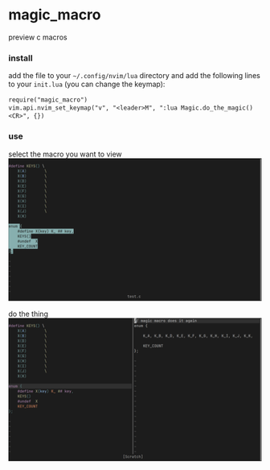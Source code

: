 # magic_macro
preview c macros

### install
add the file to your `~/.config/nvim/lua` directory and add the following lines to your `init.lua` (you can change the keymap):
```
require("magic_macro")
vim.api.nvim_set_keymap("v", "<leader>M", ":lua Magic.do_the_magic()<CR>", {})
```

### use
select the macro you want to view
![select](img/select.png)

do the thing
![magic](img/magic.png)
